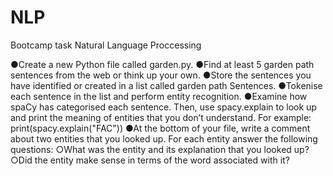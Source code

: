 # NLP

Bootcamp task
Natural Language Proccessing

●Create a new Python file called garden.py.
●Find at least 5 garden path sentences from the web or think up your own.
●Store the sentences you have identified or created in a list called garden path Sentences.
●Tokenise each sentence in the list and perform entity recognition.
●Examine how spaCy has categorised each sentence. Then, use spacy.explain to look up and print the meaning of entities that you don’t understand. For example: print(spacy.explain("FAC"))
●At the bottom of your file, write a comment about two entities that you looked up. For each entity answer the following questions:
○What was the entity and its explanation that you looked up?
○Did the entity make sense in terms of the word associated with it?

